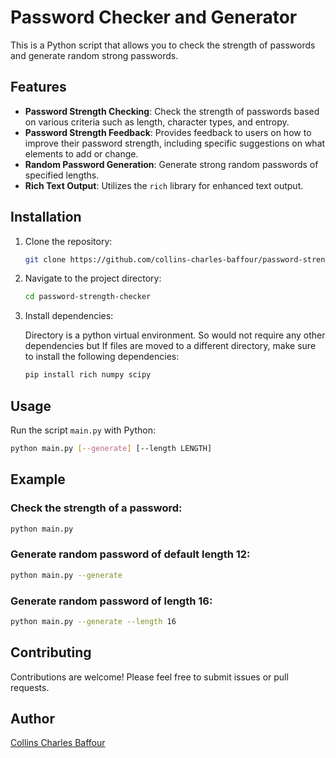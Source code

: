 # Password Checker and Generator

This is a Python script that allows you to check the strength of passwords and generate random strong passwords.

## Features

- **Password Strength Checking**: Check the strength of passwords based on various criteria such as length, character types, and entropy.
- **Password Strength Feedback**: Provides feedback to users on how to improve their password strength, including specific suggestions on what elements to add or change.
- **Random Password Generation**: Generate strong random passwords of specified lengths.
- **Rich Text Output**: Utilizes the `rich` library for enhanced text output.

## Installation

1. Clone the repository:

    ```bash
    git clone https://github.com/collins-charles-baffour/password-strength-checker.git
    ```

2. Navigate to the project directory:

    ```bash
    cd password-strength-checker
    ```

3. Install dependencies:
   
    Directory is a python virtual environment. So would not require any other dependencies but If files are moved to a different directory, make sure to install the following dependencies:
    
    ```bash
    pip install rich numpy scipy
    ```

## Usage

Run the script `main.py` with Python:

```bash
python main.py [--generate] [--length LENGTH]
```

## Example

### Check the strength of a password:

```bash
python main.py
```
### Generate random password of default length 12:

```bash
python main.py --generate
```
### Generate random password of length 16:

```bash
python main.py --generate --length 16
```
## Contributing

Contributions are welcome! Please feel free to submit issues or pull requests.

## Author
[Collins Charles Baffour](https://github.com/collins-charles-baffour)